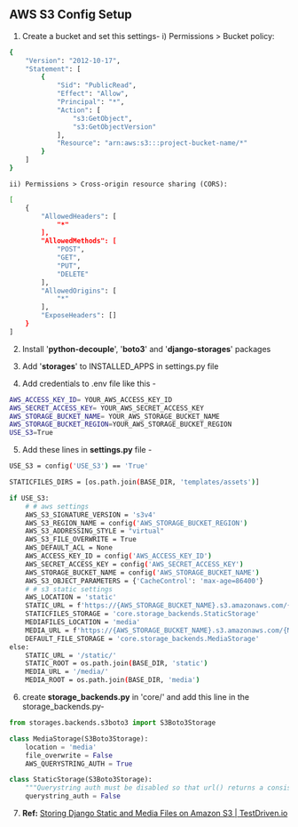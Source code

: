## AWS S3 Config Setup

1. Create a bucket and set this settings- 
	i) Permissions > Bucket policy:
```bash
{ 
    "Version": "2012-10-17",
    "Statement": [
        {
            "Sid": "PublicRead",
            "Effect": "Allow",
            "Principal": "*",
            "Action": [
                "s3:GetObject",
                "s3:GetObjectVersion"
            ],
            "Resource": "arn:aws:s3:::project-bucket-name/*"
        }
    ]
}
```

	ii) Permissions > Cross-origin resource sharing (CORS):
```bash
[
    {
        "AllowedHeaders": [
            "*"
        ],
        "AllowedMethods": [
            "POST",
            "GET",
            "PUT",
            "DELETE"
        ],
        "AllowedOrigins": [
            "*"
        ],
        "ExposeHeaders": []
    }
]
```

2. Install '**python-decouple**', '**boto3**' and '**django-storages**' packages

3. Add '**storages**' to INSTALLED_APPS in settings.py file

4. Add credentials to .env file like this -
```bash
AWS_ACCESS_KEY_ID= YOUR_AWS_ACCESS_KEY_ID
AWS_SECRET_ACCESS_KEY= YOUR_AWS_SECRET_ACCESS_KEY
AWS_STORAGE_BUCKET_NAME= YOUR_AWS_STORAGE_BUCKET_NAME
AWS_STORAGE_BUCKET_REGION=YOUR_AWS_STORAGE_BUCKET_REGION
USE_S3=True
```

5. Add these lines in **settings.py** file -

```bash
USE_S3 = config('USE_S3') == 'True'

STATICFILES_DIRS = [os.path.join(BASE_DIR, 'templates/assets')]

if USE_S3:
    # # aws settings
    AWS_S3_SIGNATURE_VERSION = 's3v4'
    AWS_S3_REGION_NAME = config('AWS_STORAGE_BUCKET_REGION')
    AWS_S3_ADDRESSING_STYLE = "virtual"
    AWS_S3_FILE_OVERWRITE = True
    AWS_DEFAULT_ACL = None
    AWS_ACCESS_KEY_ID = config('AWS_ACCESS_KEY_ID')
    AWS_SECRET_ACCESS_KEY = config('AWS_SECRET_ACCESS_KEY')
    AWS_STORAGE_BUCKET_NAME = config('AWS_STORAGE_BUCKET_NAME')
    AWS_S3_OBJECT_PARAMETERS = {'CacheControl': 'max-age=86400'}
    # # s3 static settings
    AWS_LOCATION = 'static'
    STATIC_URL = f'https://{AWS_STORAGE_BUCKET_NAME}.s3.amazonaws.com/{AWS_LOCATION}/'
    STATICFILES_STORAGE = 'core.storage_backends.StaticStorage'
    MEDIAFILES_LOCATION = 'media'
    MEDIA_URL = f'https://{AWS_STORAGE_BUCKET_NAME}.s3.amazonaws.com/{MEDIAFILES_LOCATION}/'
    DEFAULT_FILE_STORAGE = 'core.storage_backends.MediaStorage'
else:
    STATIC_URL = '/static/'
    STATIC_ROOT = os.path.join(BASE_DIR, 'static')
    MEDIA_URL = '/media/'
    MEDIA_ROOT = os.path.join(BASE_DIR, 'media') 

```

6. create **storage_backends.py** in 'core/' and add this line in the storage_backends.py-

```python
from storages.backends.s3boto3 import S3Boto3Storage

class MediaStorage(S3Boto3Storage):
    location = 'media'
    file_overwrite = False
    AWS_QUERYSTRING_AUTH = True

class StaticStorage(S3Boto3Storage):
    """Querystring auth must be disabled so that url() returns a consistent output."""
    querystring_auth = False
```

7. **Ref:** [Storing Django Static and Media Files on Amazon S3 | TestDriven.io](https://testdriven.io/blog/storing-django-static-and-media-files-on-amazon-s3/ "Storing Django Static and Media Files on Amazon S3 | TestDriven.io")


